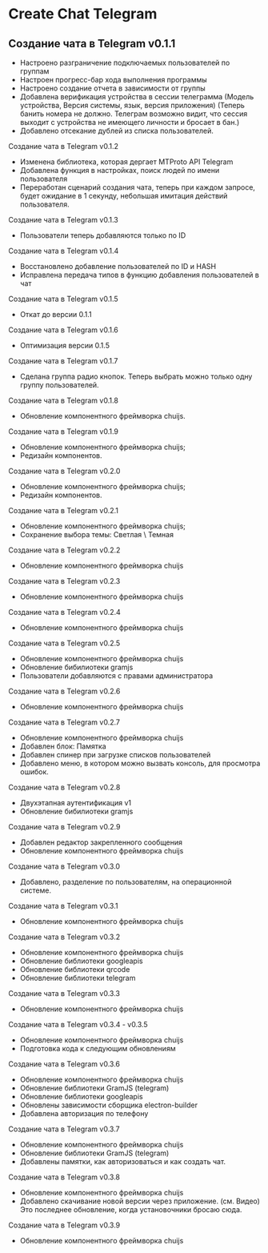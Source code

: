 # Create Chat Telegram

## Создание чата в Telegram v0.1.1
- Настроено разграничение подключаемых пользователей по группам
- Настроен прогресс-бар хода выполнения программы
- Настроено создание отчета в зависимости от группы
- Добавлена верификация устройства в сессии телеграмма (Модель устройства, Версия системы, язык, версия приложения) (Теперь банить номера не должно. Телеграм возможно видит, что сессия выходит с устройства не имеющего личности и бросает в бан.)
- Добавлено отсекание дублей из списка пользователей.

Создание чата в Telegram v0.1.2
- Изменена библиотека, которая дергает MTProto API Telegram
- Добавлена функция в настройках, поиск людей по имени пользователя
- Переработан сценарий создания чата, теперь при каждом запросе, будет ожидание в 1 секунду, небольшая имитация действий пользователя.

Создание чата в Telegram v0.1.3
- Пользователи теперь добавляются только по ID

Создание чата в Telegram v0.1.4
- Восстановлено добавление пользователей по ID и HASH
- Исправлена передача типов в функцию добавления пользователей в чат

Создание чата в Telegram v0.1.5
- Откат до версии 0.1.1

Создание чата в Telegram v0.1.6
- Оптимизация версии 0.1.5

Создание чата в Telegram v0.1.7
- Сделана группа радио кнопок. Теперь выбрать можно только одну группу пользователей.

Создание чата в Telegram v0.1.8
- Обновление компонентного фреймворка chuijs.

Создание чата в Telegram v0.1.9
- Обновление компонентного фреймворка chuijs;
- Редизайн компонентов.

Создание чата в Telegram v0.2.0
- Обновление компонентного фреймворка chuijs;
- Редизайн компонентов.

Создание чата в Telegram v0.2.1
- Обновление компонентного фреймворка chuijs;
- Сохранение выбора темы: Светлая \ Темная

Создание чата в Telegram v0.2.2
- Обновление компонентного фреймворка chuijs

Создание чата в Telegram v0.2.3
- Обновление компонентного фреймворка chuijs

Создание чата в Telegram v0.2.4
- Обновление компонентного фреймворка chuijs

Создание чата в Telegram v0.2.5
- Обновление компонентного фреймворка chuijs
- Обновление бибилиотеки gramjs
- Пользователи добавляются с правами администратора

Создание чата в Telegram v0.2.6
- Обновление компонентного фреймворка chuijs

Создание чата в Telegram v0.2.7
- Обновление компонентного фреймворка chuijs
- Добавлен блок: Памятка
- Добавлен спинер при загрузке списков пользователей
- Добавлено меню, в котором можно вызвать консоль, для просмотра ошибок.

Создание чата в Telegram v0.2.8
- Двухэтапная аутентификация v1
- Обновление бибилиотеки gramjs

Создание чата в Telegram v0.2.9
- Добавлен редактор закрепленного сообщения
- Обновление компонентного фреймворка chuijs

Создание чата в Telegram v0.3.0
- Добавлено, разделение по пользователям, на операционной системе.

Создание чата в Telegram v0.3.1
- Обновление компонентного фреймворка chuijs

Создание чата в Telegram v0.3.2
- Обновление компонентного фреймворка chuijs
- Обновление библиотеки googleapis
- Обновление библиотеки qrcode
- Обновление библиотеки telegram

Создание чата в Telegram v0.3.3
- Обновление компонентного фреймворка chuijs

Создание чата в Telegram v0.3.4 - v0.3.5
- Обновление компонентного фреймворка chuijs
- Подготовка кода к следующим обновлениям

Создание чата в Telegram v0.3.6
- Обновление компонентного фреймворка chuijs
- Обновление библиотеки GramJS (telegram)
- Обновление библиотеки googleapis
- Обновлены зависимости сборщика electron-builder
- Добавлена авторизация по телефону

Создание чата в Telegram v0.3.7
- Обновление компонентного фреймворка chuijs
- Обновление библиотеки GramJS (telegram)
- Добавлены памятки, как авторизоваться и как создать чат.

Создание чата в Telegram v0.3.8
- Обновление компонентного фреймворка chuijs
- Добавлено скачивание новой версии через приложение. (см. Видео)
Это последнее обновление, когда установочники бросаю сюда.

Создание чата в Telegram v0.3.9
- Обновление компонентного фреймворка chuijs
